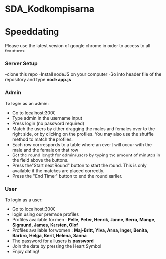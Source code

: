 # SDA_Kodkompisarna
# Speeddating
Please use the latest version of google chrome in order to access to all feautures

### Server Setup
-clone this repo
-Install nodeJS on your computer
-Go into header file of the repository and type **node app.js**

### Admin

To login as an admin:
- Go to localhost:3000
- Type admin in the username input
- Press login (no password required)
- Match the users by either dragging the males and females over to the right side, or by clicking on the profiles. You may also use the shuffle method to match the profiles.
- Each row corrresponds to a table where an event will occur with the male and the female on that row
- Set the round length for admin/users by typing the amount of minutes in the field above the buttons.
- Press the"Start next Round" button to start the round. This is only available if the matches are placed correctly.
- Press the "End Timer" button to end the round earlier.

### User

To login as a user:
- Go to localhost:3000
- login using our premade profiles
- Profiles available for men : 
**Pelle, Peter, Henrik, Janne, Berra, Mange, Sigmund, James, Karsten, Olof**
- Profiles available for women :
**Maj-Britt, Ylva, Anna, Inger, Benita, Barbro, Helga, Berit, Helena, Sanna**
- The password for all users is **password**
- Join the date by pressing the Heart Symbol
- Enjoy dating!
